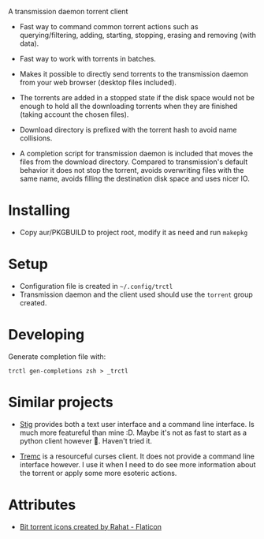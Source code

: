 A transmission daemon torrent client

* Fast way to command common torrent actions such as querying/filtering, adding,
  starting, stopping, erasing and removing (with data).

* Fast way to work with torrents in batches.

* Makes it possible to directly send torrents to the transmission daemon from
  your web browser (desktop files included).

* The torrents are added in a stopped state if the disk space would not be
  enough to hold all the downloading torrents when they are finished (taking
  account the chosen files).

* Download directory is prefixed with the torrent hash to avoid name collisions.

* A completion script for transmission daemon is included that moves the files
  from the download directory. Compared to transmission's default behavior it
  does not stop the torrent, avoids overwriting files with the same name, avoids
  filling the destination disk space and uses nicer IO.

# Installing

- Copy aur/PKGBUILD to project root, modify it as need and run `makepkg`

# Setup

- Configuration file is created in `~/.config/trctl`
- Transmission daemon and the client used should use the `torrent` group created.

# Developing

Generate completion file with:
```
trctl gen-completions zsh > _trctl
```

# Similar projects

* [Stig](https://github.com/rndusr/stig) provides both a text user interface and
  a command line interface. Is much more featureful than mine :D. Maybe it's not
  as fast to start as a python client however 😤. Haven't tried it.

* [Tremc](https://github.com/tremc/tremc) is a resourceful curses client. It does not
  provide a command line interface however. I use it when I need to do see more
  information about the torrent or apply some more esoteric actions.

# Attributes

* [Bit torrent icons created by Rahat - Flaticon](https://www.flaticon.com/free-icons/bit-torrent)
